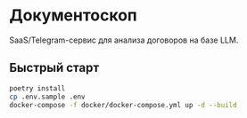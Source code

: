 # Документоскоп

SaaS/Telegram-сервис для анализа договоров на базе LLM.

## Быстрый старт

```bash
poetry install
cp .env.sample .env
docker-compose -f docker/docker-compose.yml up -d --build
